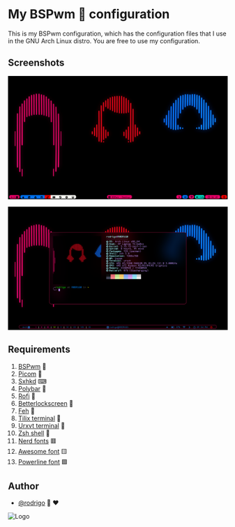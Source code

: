 
# My BSPwm 🎼 configuration

This is my BSPwm configuration, which has the configuration files that I use in the GNU Arch Linux distro.
You are free to use my configuration. 


## Screenshots

![App Screenshot](https://github.com/shapzo/Dotfiles_BSPwm/blob/main/Screeshot/Arch-BSPwm%20(4).png?raw=true)

![App Screenshot](https://github.com/shapzo/Dotfiles_BSPwm/blob/main/Screeshot/Arch-BSPwm%20(1).png?raw=true)


## Requirements

 1. [BSPwm](https://github.com/phuhl/bspwm-rounded) 🎼
 2. [Picom](https://github.com/ibhagwan/picom) 🧱
 3. [Sxhkd](https://github.com/baskerville/sxhkd) ⌨
 4. [Polybar](https://github.com/polybar/polybar) 👑
 5. [Rofi](https://github.com/davatorium/rofi) 📱
 6. [Betterlockscreen](https://github.com/betterlockscreen/betterlockscreen) 🏮
 7. [Feh](https://feh.finalrewind.org/) 🎴
 8. [Tilix terminal](https://gnunn1.github.io/tilix-web/) 💊
 9. [Urxvt terminal](http://software.schmorp.de/pkg/rxvt-unicode.html) 💊
 10. [Zsh shell](https://www.zsh.org/) 💋
 11. [Nerd fonts](https://www.nerdfonts.com/#home) 🟥
 12. [Awesome font](https://fontawesome.com/download) 🟨
 13. [Powerline font](https://github.com/powerline/fonts) 🟪



## Author

- [@rodrigo](https://github.com/shapzo) 🐾 ♥

<img src="https://avatars.githubusercontent.com/u/85635398?v=4" height="200" alt="Logo">
